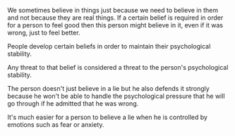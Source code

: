 We sometimes believe in things just because we need to believe in them and not because they are real things. If a certain belief is required in order for a person to feel good then this person might believe in it, even if it was wrong, just to feel better.

People develop certain beliefs in order to maintain their psychological stability.

Any threat to that belief is considered a threat to the person's psychological stability.

The person doesn't just believe in a lie but he also defends it strongly because he won't be able to handle the psychological pressure that he will go through if he admitted that he was wrong.

It's much easier for a person to believe a lie when he is controlled by emotions such as fear or anxiety.